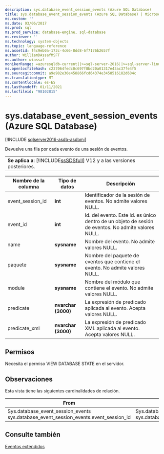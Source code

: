 ```yaml
---
description: sys.database_event_session_events (Azure SQL Database)
title: sys.database_event_session_events (Azure SQL Database) | Microsoft Docs
ms.custom: ''
ms.date: 03/06/2017
ms.prod: sql
ms.prod_service: database-engine, sql-database
ms.reviewer: ''
ms.technology: system-objects
ms.topic: language-reference
ms.assetid: f4c9eb0a-173c-4c66-8dd8-6f7176b2657f
author: WilliamDAssafMSFT
ms.author: wiassaf
monikerRange: =azuresqldb-current||>=sql-server-2016||>=sql-server-linux-2017||=azuresqldb-mi-current
ms.openlocfilehash: c237064fedc0c697f8bd20a01317e43ac37fe4f5
ms.sourcegitcommit: a9e982e30e458866fcd64374e3458516182d604c
ms.translationtype: MT
ms.contentlocale: es-ES
ms.lasthandoff: 01/11/2021
ms.locfileid: "98102815"
---
```

# <a name="sysdatabase_event_session_events-azure-sql-database"></a>sys.database_event_session_events (Azure SQL Database)
[!INCLUDE [sqlserver2016-asdb-asdbmi](../../includes/applies-to-version/sqlserver2016-asdb-asdbmi.md)]

  Devuelve una fila por cada evento de una sesión de eventos.  
  
||  
|-|  
|**Se aplica a**: [!INCLUDE[ssSDSfull](../../includes/sssdsfull-md.md)] V12 y a las versiones posteriores.|  
  
|Nombre de la columna|Tipo de datos|Descripción|  
|-----------------|---------------|-----------------|  
|event_session_id|**int**|Identificador de la sesión de eventos. No admite valores NULL.|  
|event_id|**int**|Id. del evento. Este Id. es único dentro de un objeto de sesión de eventos. No admite valores NULL.|  
|name|**sysname**|Nombre del evento. No admite valores NULL.|  
|paquete|**sysname**|Nombre del paquete de eventos que contiene el evento. No admite valores NULL.|  
|module|**sysname**|Nombre del módulo que contiene el evento. No admite valores NULL.|  
|predicate|**nvarchar (3000)**|La expresión de predicado aplicada al evento. Acepta valores NULL.|  
|predicate_xml|**nvarchar (3000)**|La expresión de predicado XML aplicada al evento. Acepta valores NULL.|  
  
## <a name="permissions"></a>Permisos  
 Necesita el permiso VIEW DATABASE STATE en el servidor.  
  
## <a name="remarks"></a>Observaciones  
 Esta vista tiene las siguientes cardinalidades de relación.  
  
| From | En | Relación |
| ---- | -- | ------------ |
|Sys.database_event_session_events sys.database_event_session_events.event_session_id|Sys.database_event_sessions sys.database_event_sessions.event_session_id|Varios a uno|  
  
## <a name="see-also"></a>Consulte también  
 [Eventos extendidos](../../relational-databases/extended-events/extended-events.md)  
  
  
